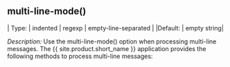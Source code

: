 ## multi-line-mode()

| Type:  |  indented \| regexp \| empty-line-separated |
|Default: |  empty string|

*Description:* Use the multi-line-mode() option when processing
multi-line messages. The {{ site.product.short_name }} application provides the
following methods to process multi-line messages:
